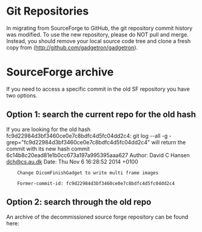 # Git Repositories
In migrating from SourceForge to GitHub, the git repository commit history was modified.  To use the new repository, please do NOT pull and merge.  Instead, you should remove your local source code tree and clone a fresh copy from (http://github.com/gadgetron/gadgetron).

# SourceForge archive
If you need to access a specific commit in the old SF repository you have two options.

## Option 1: search the current repo for the old hash
If you are looking for the old hash fc9d22984d3bf3460ce0e7c8bdfc4d5fc04dd2c4:
    git log --all -g -grep="fc9d22984d3bf3460ce0e7c8bdfc4d5fc04dd2c4"
will return the commit with its new hash
    commit 6c14b8c20ead81e1b0cc673a197a995395aaa627
    Author: David C Hansen <dch@cs.au.dk>
    Date:   Thu Nov 6 16:28:52 2014 +0100
    
        Change DicomFinishGadget to write multi frame images
        
        Former-commit-id: fc9d22984d3bf3460ce0e7c8bdfc4d5fc04dd2c4

## Option 2: search through the old repo
An archive of the decommissioned source forge repository can be found here:
[](https://s3.amazonaws.com/gadgetron.github.io/gadgetron-repo-20141114.tar.gz)